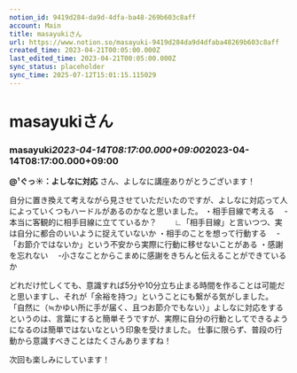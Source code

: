 ```yaml
---
notion_id: 9419d284-da9d-4dfa-ba48-269b603c8aff
account: Main
title: masayukiさん
url: https://www.notion.so/masayuki-9419d284da9d4dfaba48269b603c8aff
created_time: 2023-04-21T00:05:00.000Z
last_edited_time: 2023-04-21T00:05:00.000Z
sync_status: placeholder
sync_time: 2025-07-12T15:01:15.115029
---
```

# masayukiさん

### **masayuki*****2023-04-14T08:17:00.000+09:00*****2023-04-14T08:17:00.000+09:00**
**@¹ぐっ☀：よしなに対応**
さん、よしなに講座ありがとうございます！

自分に置き換えて考えながら見させていただいたのですが、よしなに対応って人によっていくつもハードルがあるのかなと思いました。
・相手目線で考える
　-本当に客観的に相手目線に立てているか？
　　∟「相手目線」と言いつつ、実は自分に都合のいいように捉えていないか
・相手のことを想って行動する
　-「お節介ではないか」という不安から実際に行動に移せないことがある
・感謝を忘れない
　-小さなことからこまめに感謝をきちんと伝えることができているか

どれだけ忙しくても、意識すれば5分や10分立ち止まる時間を作ることは可能だと思いますし、それが「余裕を持つ」ということにも繋がる気がしました。
「自然に（≒かゆい所に手が届く、且つお節介でもない）」よしなに対応をするというのは、言葉にすると簡単そうですが、実際に自分の行動としてできるようになるのは簡単ではないなという印象を受けました。
仕事に限らず、普段の行動から意識すべきことはたくさんありますね！

次回も楽しみにしています！